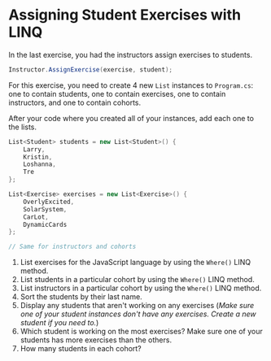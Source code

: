 # Assigning Student Exercises with LINQ

In the last exercise, you had the instructors assign exercises to students.

```cs
Instructor.AssignExercise(exercise, student);
```

For this exercise, you need to create 4 new `List` instances to `Program.cs`: one to contain students, one to contain exercises, one to contain instructors, and one to contain cohorts.

After your code where you created all of your instances, add each one to the lists.

```cs
List<Student> students = new List<Student>() {
    Larry,
    Kristin,
    Loshanna,
    Tre
};

List<Exercise> exercises = new List<Exercise>() {
    OverlyExcited,
    SolarSystem,
    CarLot,
    DynamicCards
};

// Same for instructors and cohorts
```

1. List exercises for the JavaScript language by using the `Where()` LINQ method.
1. List students in a particular cohort by using the `Where()` LINQ method.
1. List instructors in a particular cohort by using the `Where()` LINQ method.
1. Sort the students by their last name.
1. Display any students that aren't working on any exercises (_Make sure one of your student instances don't have any exercises. Create a new student if you need to._)
1. Which student is working on the most exercises? Make sure one of your students has more exercises than the others.
1. How many students in each cohort?
